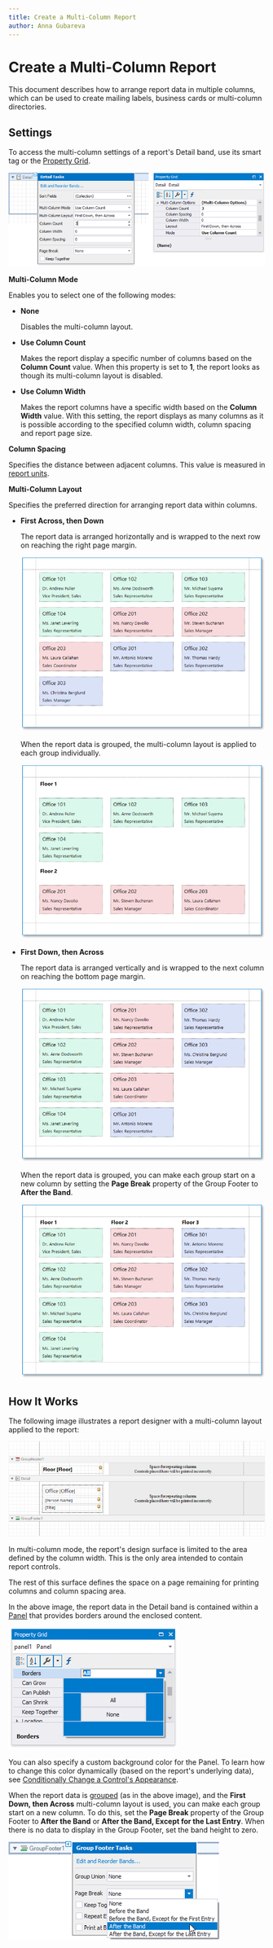 ```yaml
---
title: Create a Multi-Column Report
author: Anna Gubareva
---
```

# Create a Multi-Column Report

This document describes how to arrange report data in multiple columns, which can be used to create mailing labels, business cards or multi-column directories.

## <a name="settings"></a>Settings
To access the multi-column settings of a report's Detail band, use its smart tag or the [Property Grid](../report-designer-tools/ui-panels/property-grid.md).

![](../../../../images/eurd-win-multi-column-options.png)

**Multi-Column Mode**

Enables you to select one of the following modes:

* **None** 

    Disables the multi-column layout.

* **Use Column Count**

    Makes the report display a specific number of columns based on the **Column Count** value. When this property is set to **1**, the report looks as though its multi-column layout is disabled.

* **Use Column Width** 

    Makes the report columns have a specific width based on the **Column Width** value. With this setting, the report displays as many columns as it is possible according to the specified column width, column spacing and report page size.

**Column Spacing**

Specifies the distance between adjacent columns. This value is measured in [report units](../configure-design-settings/change-a-report-measurement-units.md).

**Multi-Column Layout** 

Specifies the preferred direction for arranging report data within columns.

* **First Across, then Down**

    The report data is arranged horizontally and is wrapped to the next row on reaching the right page margin.

    ![](../../../../images/eurd-win-multi-column-across-then-down-ungrouped.png)

    When the report data is grouped, the multi-column layout is applied to each group individually.

    ![](../../../../images/eurd-win-multi-column-across-then-down-grouped.png)

* **First Down, then Across**

    The report data is arranged vertically and is wrapped to the next column on reaching the bottom page margin.

    ![](../../../../images/eurd-win-multi-column-down-then-across-ungrouped.png)

    When the report data is grouped, you can make each group start on a new column by setting the **Page Break** property of the Group Footer to **After the Band**.

    ![](../../../../images/eurd-win-multi-column-down-then-across-grouped.png)

## <a name="howworks"></a>How It Works
The following image illustrates a report designer with a multi-column layout applied to the report:

![](../../../../images/eurd-win-multi-column-layout.png)

In multi-column mode, the report's design surface is limited to the area defined by the column width. This is the only area intended to contain report controls.

The rest of this surface defines the space on a page remaining for printing columns and column spacing area.

In the above image, the report data in the Detail band is contained within a [Panel](../use-report-elements/use-basic-report-controls/panel.md) that provides borders around the enclosed content.

![](../../../../images/eurd-win-multi-column-panel-borders-property.png)

You can also specify a custom background color for the Panel. To learn how to change this color dynamically (based on the report's underlying data), see [Conditionally Change a Control's Appearance](../shape-report-data/shape-data-expression-bindings/conditionally-change-a-control-appearance.md).

When the report data is [grouped](../shape-report-data/group-and-sort-data/group-data.md) (as in the above image), and the **First Down, then Across** multi-column layout is used, you can make each group start on a new column. To do this, set the **Page Break** property of the Group Footer to **After the Band** or **After the Band, Except for the Last Entry**. When there is no data to display in the Group Footer, set the band height to zero.

![](../../../../images/eurd-win-multi-column-band-page-break.png)